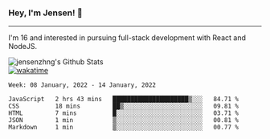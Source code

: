 ### Hey, I'm Jensen! 👋

---

I'm 16 and interested in pursuing full-stack development with React and NodeJS.

![jensenzhng's Github Stats](https://github-readme-stats.vercel.app/api?username=jensenzhng&theme=dark&show_icons=true&count_private=true)
<br />
[![wakatime](https://wakatime.com/badge/user/cbfc263d-3611-4e36-8278-8fad45fe3f62.svg)](https://wakatime.com/@cbfc263d-3611-4e36-8278-8fad45fe3f62)

<!--START_SECTION:waka-->
```text
Week: 08 January, 2022 - 14 January, 2022

JavaScript   2 hrs 43 mins   █████████████████████▒░░░   84.71 % 
CSS          18 mins         ██▒░░░░░░░░░░░░░░░░░░░░░░   09.81 % 
HTML         7 mins          █░░░░░░░░░░░░░░░░░░░░░░░░   03.71 % 
JSON         1 min           ▒░░░░░░░░░░░░░░░░░░░░░░░░   00.81 % 
Markdown     1 min           ▒░░░░░░░░░░░░░░░░░░░░░░░░   00.77 % 
```
<!--END_SECTION:waka-->
